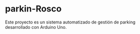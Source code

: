 # parkin-Rosco
Este proyecto es un sistema automatizado de gestión de parking desarrollado con Arduino Uno.

